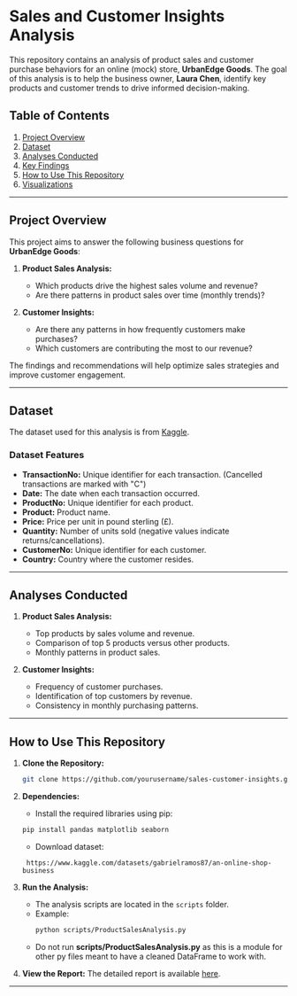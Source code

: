 # **Sales and Customer Insights Analysis**

This repository contains an analysis of product sales and customer purchase behaviors for an online (mock) store, **UrbanEdge Goods**. The goal of this analysis is to help the business owner, **Laura Chen**, identify key products and customer trends to drive informed decision-making.

## **Table of Contents**

1. [Project Overview](#project-overview)  
2. [Dataset](#dataset)  
3. [Analyses Conducted](#analyses-conducted)  
4. [Key Findings](#key-findings)  
5. [How to Use This Repository](#how-to-use-this-repository)  
6. [Visualizations](#visualizations)  

---

## **Project Overview**

This project aims to answer the following business questions for **UrbanEdge Goods**:

1. **Product Sales Analysis:**
   - Which products drive the highest sales volume and revenue?
   - Are there patterns in product sales over time (monthly trends)?

2. **Customer Insights:**
   - Are there any patterns in how frequently customers make purchases?
   - Which customers are contributing the most to our revenue?

The findings and recommendations will help optimize sales strategies and improve customer engagement.

---

## **Dataset**

The dataset used for this analysis is from [Kaggle](https://www.kaggle.com/datasets/gabrielramos87/an-online-shop-business).

### **Dataset Features**

- **TransactionNo:** Unique identifier for each transaction. (Cancelled transactions are marked with "C")
- **Date:** The date when each transaction occurred.
- **ProductNo:** Unique identifier for each product.
- **Product:** Product name.
- **Price:** Price per unit in pound sterling (£).
- **Quantity:** Number of units sold (negative values indicate returns/cancellations).
- **CustomerNo:** Unique identifier for each customer.
- **Country:** Country where the customer resides.

---

## **Analyses Conducted**

1. **Product Sales Analysis:**
   - Top products by sales volume and revenue.
   - Comparison of top 5 products versus other products.
   - Monthly patterns in product sales.

2. **Customer Insights:**
   - Frequency of customer purchases.
   - Identification of top customers by revenue.
   - Consistency in monthly purchasing patterns.

---

## **How to Use This Repository**

1. **Clone the Repository:**
   ```bash
   git clone https://github.com/yourusername/sales-customer-insights.git
   ```

2. **Dependencies:**
   - Install the required libraries using pip:
   ```bash
   pip install pandas matplotlib seaborn
   ```
   - Download dataset:
   ```
    https://www.kaggle.com/datasets/gabrielramos87/an-online-shop-business
   ```

3. **Run the Analysis:**
   - The analysis scripts are located in the `scripts` folder.
   - Example:
     ```bash
     python scripts/ProductSalesAnalysis.py
     ```
   - Do not run **scripts/ProductSalesAnalysis.py** as this is a module for other py files meant to have a cleaned DataFrame to work with.

4. **View the Report:**
   The detailed report is available [here](/Report.md).

---
